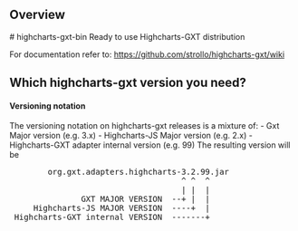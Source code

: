 <h2>Overview</h2>
# highcharts-gxt-bin
Ready to use Highcharts-GXT distribution

For documentation refer to:
https://github.com/strollo/highcharts-gxt/wiki

<h2>Which highcharts-gxt version you need?</h2>

<h4>Versioning notation</h4>
The versioning notation on highcharts-gxt releases is a mixture of:
- Gxt Major version (e.g. 3.x)
- Highcharts-JS Major version (e.g. 2.x)
- Highcharts-GXT adapter internal version (e.g. 99)
The resulting version will be
<pre>
        org.gxt.adapters.highcharts-3.2.99.jar
                                    ^ ^  ^
                                    | |  |
               GXT MAJOR VERSION  --+ |  |
     Highcharts-JS MAJOR VERSION  ----+  |
 Highcharts-GXT internal VERSION  -------+
</pre>
